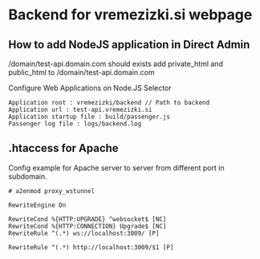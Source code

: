 # Backend for vremezizki.si webpage


## How to add NodeJS application in Direct Admin

/domain/test-api.domain.com should exists
add private_html and public_html to /domain/test-api.domain.com

Configure Web Applications on Node.JS Selector

```
Application root : vremezizki/backend // Path to backend
Application url : test-api.vremezizki.si
Application startup file : build/passenger.js
Passenger log file : logs/backend.log
```

## .htaccess for Apache
Config example for Apache server to server from different port in subdomain.

```
# a2enmod proxy_wstunnel

RewriteEngine On

RewriteCond %{HTTP:UPGRADE} ^websocket$ [NC]
RewriteCond %{HTTP:CONNECTION} Upgrade$ [NC]
RewriteRule ^(.*) ws://localhost:3009/ [P]

RewriteRule ^(.*) http://localhost:3009/$1 [P]
```